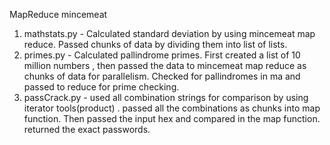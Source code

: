MapReduce mincemeat

1. mathstats.py -  Calculated standard deviation by using mincemeat map reduce. Passed chunks of data by dividing them into list of lists. 
2. primes.py - Calculated pallindrome primes. First created a list of 10 million numbers , then passed the data to mincemeat map reduce as chunks of data for parallelism. Checked for pallindromes in ma and passed to reduce for prime checking.
3. passCrack.py - used all combination strings for comparison by using iterator tools(product) . passed all the combinations as chunks into map function. Then passed the input hex and compared in the map function. returned the exact passwords.
